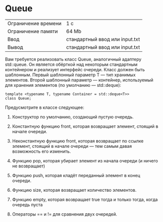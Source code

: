 # Queue

<table>
 <tr>
    <td>Ограничение времени</td>
    <td>1 c</td>
 </tr>
 <tr>
    <td>Ограничение памяти</td>
    <td>64 Mb</td>
 </tr>
  <tr>
    <td>Ввод</td>
    <td>стандартный ввод или input.txt</td>
 </tr>
  <tr>
    <td>Вывод</td>
    <td>стандартный ввод или input.txt</td>
 </tr>
</table>

Вам требуется реализовать класс Queue, аналогичный адаптеру std::queue. Он является обёрткой над некоторым стандартным контейнером и реализует интерфейс очереди. Класс должен быть шаблонным. Первый шаблонный параметр T — тип хранимых элементов. Второй шаблонный параметр — контейнер, используемый для хранения элементов (по умолчанию — std::deque<T>):

```
template <typename T, typename Container = std::deque<T>>
class Queue;
```

Предусмотрите в классе следующее:

1. Конструктор по умолчанию, создающий пустую очередь.

2. Константную функцию front, которая возвращает элемент, стоящий в начале очереди.

3. Неконстантную функцию front, которая возвращает по ссылке элемент, стоящий в начале очереди — тем самым давая возможность его изменить.

4. Функцию pop, которая убирает элемент из начала очереди (и ничего не возвращает)

5. Функцию push, которая кладёт переданный элемент в конец очереди.

6. Функцию size, которая возвращает количество элементов.

7. Функцию empty, которая возвращает true тогда и только тогда, когда очередь пуста

8. Операторы == и != для сравнения двух очередей.